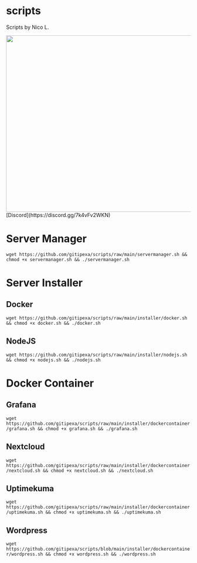 # scripts
Scripts by Nico L.

<img src="https://cdn.discordapp.com/attachments/894184480691060736/898535802018086972/Discord_Illustration.png" width="720" height="480">
[Discord](https://discord.gg/7k4vFv2WKN)


# Server Manager
`wget https://github.com/gitipexa/scripts/raw/main/servermanager.sh && chmod +x servermanager.sh && ./servermanager.sh`

# Server Installer

## Docker
`wget https://github.com/gitipexa/scripts/raw/main/installer/docker.sh && chmod +x docker.sh && ./docker.sh`
## NodeJS
`wget https://github.com/gitipexa/scripts/raw/main/installer/nodejs.sh && chmod +x nodejs.sh && ./nodejs.sh`


# Docker Container
## Grafana
`wget https://github.com/gitipexa/scripts/raw/main/installer/dockercontainer/grafana.sh && chmod +x grafana.sh && ./grafana.sh`

## Nextcloud
`wget https://github.com/gitipexa/scripts/raw/main/installer/dockercontainer/nextcloud.sh && chmod +x nextcloud.sh && ./nextcloud.sh`

## Uptimekuma
`wget https://github.com/gitipexa/scripts/raw/main/installer/dockercontainer/uptimekuma.sh && chmod +x uptimekuma.sh && ./uptimekuma.sh`

## Wordpress
`wget https://github.com/gitipexa/scripts/blob/main/installer/dockercontainer/wordpress.sh && chmod +x wordpress.sh && ./wordpress.sh`
